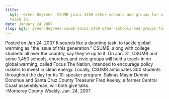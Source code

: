 ```yaml
---
title:
  &gt;- Green Degrees  CSUMB joins 1450 other schools and groups for a global warming
  teach in.
date: January 24 2007
slug: &gt;- green-degrees-csumb-joins-1450-other-schools-and-groups-for-a-global-warming-teach-in.
---
```


 



<span class="date">Posted on Jan 24, 2007    </span>
It sounds like a daunting task: to tackle global warming as &quot;the
issue of this generation.&quot; CSUMB, along with college students all
over the country, say they&apos;re up to it. On Jan. 31, CSUMB and some
1,450 schools, churches and civic groups will hold a teach-in on
global warming, called Focus The Nation, intended to encourage
policy makers to invest in clean energy. Locally, CSUMB anticipates
300 students throughout the day for its 10-speaker program. Salinas
Mayor Dennis Donohue and Santa Cruz County Treasurer Fred Keeley, a
former Central Coast assemblyman, will both give talks.<br>
-Monterey County Weekly, Jan. 24, 2007<br/></br>




```
